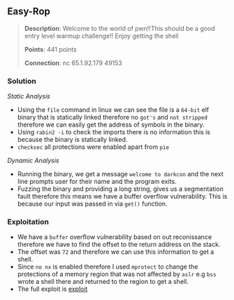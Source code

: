 ## Easy-Rop

> **Description**: Welcome to the world of pwn!!This should be a good entry level warmup challenge!!
> Enjoy getting the shell
>
> **Points**: 441 points
>
>**Connection**: nc 65.1.92.179 49153


### Solution

*Static Analysis*

- Using the `file` command in linux we can see the file is a `64-bit` elf binary that 
is statically linked therefore no `got's` and `not stripped` therefore we can easily get the 
address of symbols in the binary.
- Using `rabin2 -i` to check the imports there is no information this is because the binary 
is statically linked.
- `checksec` all protections were enabled apart from `pie` 

*Dynamic Analysis*

- Running the binary, we get a message `welcome to darkcon` and the next line prompts user
for their name and the program exits.
- Fuzzing the binary and providing a long string, gives us a segmentation fault therefore 
this means we have a buffer overflow vulnerability. This is because our input was passed in 
via `get()` function.

### Exploitation

- We have a `buffer` overflow vulnerability based on out reconissance therefore we 
have to find the offset to the return address on the stack.
- The offset was `72` and therefore we can use this information to get a shell.
- Since `no nx` is enabled therefore I used `mprotect` to change the protections of
a memory region that was not affected by `aslr` e.g `bss` wrote a shell there and 
returned to the region to get a shell.
- The full exploit is [exploit](exploit.py)

